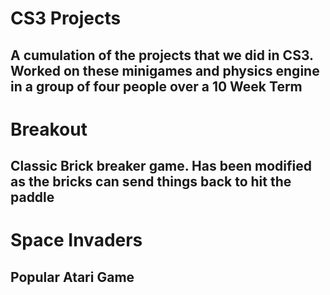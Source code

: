 # CS3 Projects
## A cumulation of the projects that we did in CS3. Worked on these minigames and physics engine in a group of four people over a 10 Week Term

# Breakout
## Classic Brick breaker game. Has been modified as the bricks can send things back to hit the paddle

# Space Invaders
## Popular Atari Game 
